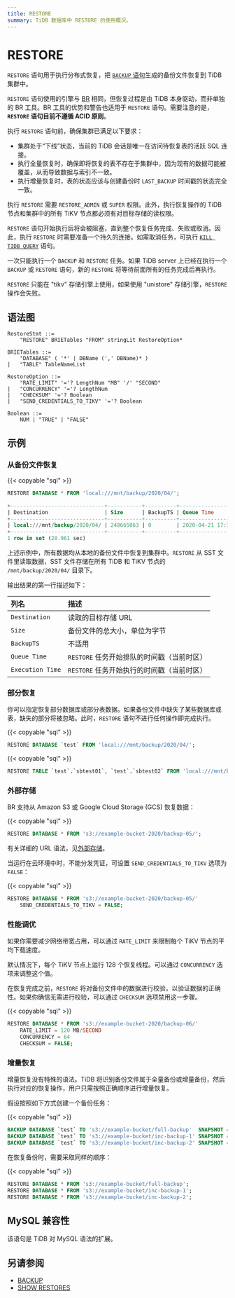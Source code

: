 ```yaml
---
title: RESTORE
summary: TiDB 数据库中 RESTORE 的使用概况。
---
```


# RESTORE

`RESTORE` 语句用于执行分布式恢复，把 [`BACKUP` 语句](/sql-statements/sql-statement-backup.md)生成的备份文件恢复到 TiDB 集群中。

`RESTORE` 语句使用的引擎与 [BR](/br/backup-and-restore-use-cases.md) 相同，但恢复过程是由 TiDB 本身驱动，而非单独的 BR 工具。BR 工具的优势和警告也适用于 `RESTORE` 语句。需要注意的是，**`RESTORE` 语句目前不遵循 ACID 原则**。

执行 `RESTORE` 语句前，确保集群已满足以下要求：

* 集群处于“下线”状态，当前的 TiDB 会话是唯一在访问待恢复表的活跃 SQL 连接。
* 执行全量恢复时，确保即将恢复的表不存在于集群中，因为现有的数据可能被覆盖，从而导致数据与索引不一致。
* 执行增量恢复时，表的状态应该与创建备份时 `LAST_BACKUP` 时间戳的状态完全一致。

执行 `RESTORE` 需要 `RESTORE_ADMIN` 或 `SUPER` 权限。此外，执行恢复操作的 TiDB 节点和集群中的所有 TiKV 节点都必须有对目标存储的读权限。

`RESTORE` 语句开始执行后将会被阻塞，直到整个恢复任务完成、失败或取消。因此，执行 `RESTORE` 时需要准备一个持久的连接。如需取消任务，可执行 [`KILL TIDB QUERY`](/sql-statements/sql-statement-kill.md) 语句。

一次只能执行一个 `BACKUP` 和 `RESTORE` 任务。如果 TiDB server 上已经在执行一个 `BACKUP` 或 `RESTORE` 语句，新的 `RESTORE` 将等待前面所有的任务完成后再执行。

`RESTORE` 只能在 "tikv" 存储引擎上使用，如果使用 "unistore" 存储引擎，`RESTORE` 操作会失败。

## 语法图

```ebnf+diagram
RestoreStmt ::=
    "RESTORE" BRIETables "FROM" stringLit RestoreOption*

BRIETables ::=
    "DATABASE" ( '*' | DBName (',' DBName)* )
|   "TABLE" TableNameList

RestoreOption ::=
    "RATE_LIMIT" '='? LengthNum "MB" '/' "SECOND"
|   "CONCURRENCY" '='? LengthNum
|   "CHECKSUM" '='? Boolean
|   "SEND_CREDENTIALS_TO_TIKV" '='? Boolean

Boolean ::=
    NUM | "TRUE" | "FALSE"
```

## 示例

### 从备份文件恢复

{{< copyable "sql" >}}

```sql
RESTORE DATABASE * FROM 'local:///mnt/backup/2020/04/';
```

```sql
+------------------------------+-----------+----------+---------------------+---------------------+
| Destination                  | Size      | BackupTS | Queue Time          | Execution Time      |
+------------------------------+-----------+----------+---------------------+---------------------+
| local:///mnt/backup/2020/04/ | 248665063 | 0        | 2020-04-21 17:16:55 | 2020-04-21 17:16:55 |
+------------------------------+-----------+----------+---------------------+---------------------+
1 row in set (28.961 sec)
```

上述示例中，所有数据均从本地的备份文件中恢复到集群中。`RESTORE` 从 SST 文件里读取数据，SST 文件存储在所有 TiDB 和 TiKV 节点的 `/mnt/backup/2020/04/` 目录下。

输出结果的第一行描述如下：

| 列名 | 描述 |
| :-------- | :--------- |
| `Destination` | 读取的目标存储 URL |
| `Size` |  备份文件的总大小，单位为字节 |
| `BackupTS` | 不适用 |
| `Queue Time` | `RESTORE` 任务开始排队的时间戳（当前时区） |
| `Execution Time` | `RESTORE` 任务开始执行的时间戳（当前时区） |

### 部分恢复

你可以指定恢复部分数据库或部分表数据。如果备份文件中缺失了某些数据库或表，缺失的部分将被忽略。此时，`RESTORE` 语句不进行任何操作即完成执行。

{{< copyable "sql" >}}

```sql
RESTORE DATABASE `test` FROM 'local:///mnt/backup/2020/04/';
```

{{< copyable "sql" >}}

```sql
RESTORE TABLE `test`.`sbtest01`, `test`.`sbtest02` FROM 'local:///mnt/backup/2020/04/';
```

### 外部存储

BR 支持从 Amazon S3 或 Google Cloud Storage (GCS) 恢复数据：

{{< copyable "sql" >}}

```sql
RESTORE DATABASE * FROM 's3://example-bucket-2020/backup-05/';
```

有关详细的 URL 语法，见[外部存储](/br/backup-and-restore-storages.md)。

当运行在云环境中时，不能分发凭证，可设置 `SEND_CREDENTIALS_TO_TIKV` 选项为 `FALSE`：

{{< copyable "sql" >}}

```sql
RESTORE DATABASE * FROM 's3://example-bucket-2020/backup-05/'
    SEND_CREDENTIALS_TO_TIKV = FALSE;
```

### 性能调优

如果你需要减少网络带宽占用，可以通过 `RATE_LIMIT` 来限制每个 TiKV 节点的平均下载速度。

默认情况下，每个 TiKV 节点上运行 128 个恢复线程。可以通过 `CONCURRENCY` 选项来调整这个值。

在恢复完成之前，`RESTORE` 将对备份文件中的数据进行校验，以验证数据的正确性。如果你确信无需进行校验，可以通过 `CHECKSUM` 选项禁用这一步骤。

{{< copyable "sql" >}}

```sql
RESTORE DATABASE * FROM 's3://example-bucket-2020/backup-06/'
    RATE_LIMIT = 120 MB/SECOND
    CONCURRENCY = 64
    CHECKSUM = FALSE;
```

### 增量恢复

增量恢复没有特殊的语法。TiDB 将识别备份文件属于全量备份或增量备份，然后执行对应的恢复操作，用户只需按照正确顺序进行增量恢复。

假设按照如下方式创建一个备份任务：

{{< copyable "sql" >}}

```sql
BACKUP DATABASE `test` TO 's3://example-bucket/full-backup'  SNAPSHOT = 413612900352000;
BACKUP DATABASE `test` TO 's3://example-bucket/inc-backup-1' SNAPSHOT = 414971854848000 LAST_BACKUP = 413612900352000;
BACKUP DATABASE `test` TO 's3://example-bucket/inc-backup-2' SNAPSHOT = 416353458585600 LAST_BACKUP = 414971854848000;
```

在恢复备份时，需要采取同样的顺序：

{{< copyable "sql" >}}

```sql
RESTORE DATABASE * FROM 's3://example-bucket/full-backup';
RESTORE DATABASE * FROM 's3://example-bucket/inc-backup-1';
RESTORE DATABASE * FROM 's3://example-bucket/inc-backup-2';
```

## MySQL 兼容性

该语句是 TiDB 对 MySQL 语法的扩展。

## 另请参阅

* [BACKUP](/sql-statements/sql-statement-backup.md)
* [SHOW RESTORES](/sql-statements/sql-statement-show-backups.md)
